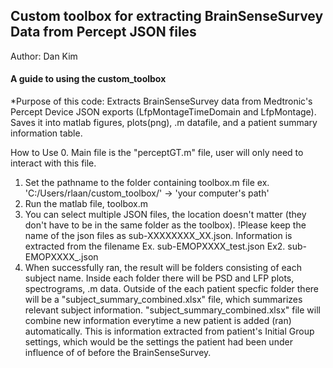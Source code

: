 ## Custom toolbox for extracting BrainSenseSurvey Data from Percept JSON files





Author: Dan Kim 





#### A guide to using the custom_toolbox

*Purpose of this code: 
Extracts BrainSenseSurvey data from Medtronic's Percept Device JSON exports (LfpMontageTimeDomain and LfpMontage).
Saves it into matlab figures, plots(png), .m datafile, and a patient summary information table.

How to Use
0. Main file is the "perceptGT.m" file, user will only need to interact with this file.
1. Set the pathname to the folder containing toolbox.m file
    ex. 'C:/Users/rlaan/custom_toolbox/' -> 'your computer's path'
2. Run the matlab file, toolbox.m
3. You can select multiple JSON files, the location doesn't matter (they don't have to be in the same folder as the toolbox).
 !Please keep the name of the json files as sub-XXXXXXXX_XX.json. Information is extracted from the filename
                                      Ex. sub-EMOPXXXX_test.json
                                      Ex2. sub-EMOPXXXX_.json
4. When successfully ran, the result will be folders consisting of each subject name.
   Inside each folder there will be PSD and LFP plots, spectrograms, .m data. Outside of the each patient specfic folder there will be a "subject_summary_combined.xlsx" file,
   which summarizes relevant subject information. "subject_summary_combined.xlsx" file will combine new information everytime a new patient is added (ran) automatically.
   This is information extracted from patient's Initial Group settings, which would be the settings the patient had been under influence of of before the BrainSenseSurvey.
